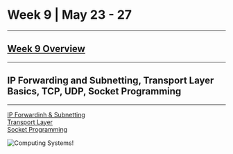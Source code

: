 # Week 9 | May 23 - 27
---
## [Week 9 Overview](https://seattleu.instructure.com/courses/1602598/pages/week-9-synopsis)
---
## IP Forwarding and Subnetting, Transport Layer Basics, TCP, UDP, Socket Programming
---

[IP Forwardinh & Subnetting](pages/forwarding.md) <br>
[Transport Layer](pages/transport.md) <br>
[Socket Programming](pages/layer.md) <br>

![Computing Systems!](https://i.pcmag.com/imagery/articles/05NOZNN6wQ8gKX5w1oXMKE1-19.fit_lim.v1614967445.jpg)
